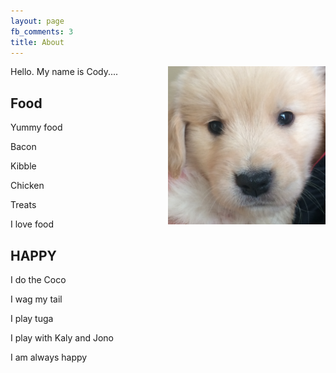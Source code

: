 ```yaml
---
layout: page
fb_comments: 3
title: About
---
```


<img src="portrait.jpg" width="50%" align="right">

Hello. My name is Cody....

## Food

Yummy food

Bacon

Kibble

Chicken

Treats

I love food



## HAPPY

I do the Coco

I wag my tail

I play tuga

I play with Kaly and Jono

I am always happy